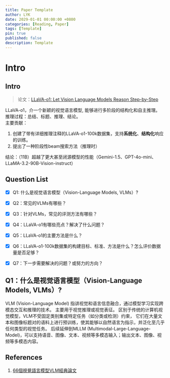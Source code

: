 ```yaml
---
title: Paper Template
author: LYK
date: 2029-01-01 00:00:00 +0800
categories: [Reading, Paper]
tags: [Template]
pin: true
published: false
description: Template
---
```


# Intro

## Intro  
> 论文：[LLaVA-o1: Let Vision Language Models Reason Step-by-Step](https://arxiv.org/abs/2411.10440)  

LLaVA-o1，介一个新颖的视觉语言模型, 能够进行多阶段的结构化和自主推理。  
推理过程：总结、标题、推理、结论。  
主要贡献：
1. 创建了带有详细推理注释的LLaVA\-o1\-100k数据集，支持<b>系统化</b>、<b>结构化</b>响应的训练。
2. 提出了一种阶段性beam搜索方法（推理时）  

结论：（11B）超越了更大甚至闭源模型的性能（Gemini-1.5、GPT-4o-mini、LLaMA-3.2-90B-Vision-instruct）


## Question List
- [x] Q1: 什么是视觉语言模型（Vision-Language Models, VLMs）?
- [x] Q2：常见的VLMs有哪些？
- [x] Q3：针对VLMs，常见的评测方法有哪些？
- [x] Q4：LLaVA-o1有哪些亮点？解决了什么问题？
- [x] Q5：LLaVA-o1的主要方法是什么？
- [x] Q6：LLaVA-o1-100k数据集的构建目标、标准、方法是什么？怎么评价数据量是否足够？
- [x] Q7：下一步需要解决的问题？或努力的方向？


## Q1：什么是视觉语言模型（Vision-Language Models, VLMs）?
VLM (Vision-Language Model) 指讲视觉和语言信息融合，通过模型学习实现跨模态交互和推理的技术。
主要用于视觉推理或视觉表征。
区别于传统的计算机视觉模型，VLM不受固定类别集或特定任务（如分类或检测）约束，
它们在大量文本和图像标题对的语料上进行预训练，使其能够以自然语言为指示，并泛化至几乎任何类型的视觉任务。
后续延伸到MLLM (Multimodal-Large-Language-Model)，可以支持语音、图像、文本、视频等多模态输入；输出文本、图像、视频等多模态内容。



## References
1. [66個視覺語言模型VLM經典論文](https://tomohiroliu22.medium.com/66%E5%80%8B%E8%A6%96%E8%A6%BA%E8%AA%9E%E8%A8%80%E6%A8%A1%E5%9E%8Bvlm%E7%B6%93%E5%85%B8%E8%AB%96%E6%96%87-f44f280a7f62)





